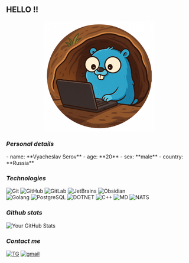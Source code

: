 ## HELLO !!

<div style="display: flex; justify-content: center;">
  <img src="assets/gopher.png" width="300" align="right" style="max-width: 100%; height: auto;">
</div>

<h3 style="display: flex;"><i>Personal details</i></h3>
- name: **Vyacheslav Serov**
- age: **20**
- sex: **male**
- country: **Russia**

### *Technologies*
![Git](https://img.shields.io/badge/-Git-black?style=flat&logo=git)
![GitHub](https://img.shields.io/badge/-GitHub-181717?style=flat&logo=github)
![GitLab](https://img.shields.io/badge/-GitLab-FC6D26?style=flat&logo=gitlab&logoColor=white)
![JetBrains](https://img.shields.io/badge/-JetBrains-000000?style=flat&logo=jetbrains&logoColor=white)
![Obsidian](https://img.shields.io/badge/-Obsidian-7C3AED?style=flat&logo=obsidian&logoColor=white)
<br>
![Golang](https://img.shields.io/badge/golang-00ADD8?&style=flat&logo=go&logoColor=white)
![PostgreSQL](https://img.shields.io/badge/-PostgreSQL-2689c8?style=flat&logo=postgresql&logoColor=white)
![DOTNET](https://img.shields.io/badge/-.NET-512BD4?style=flat&logo=dotnet&logoColor=white)
![C++](https://img.shields.io/badge/-C++-00599C?style=flat&logo=cplusplus&logoColor=white)
![MD](https://img.shields.io/badge/-Markdown-000000?style=flat&logo=markdown&logoColor=white)
![NATS](https://img.shields.io/badge/-NATS.io-27AAE1?style=flat&logo=natsdotio&logoColor=white)


### *Github stats*
![Your GitHub Stats](https://github-readme-stats.vercel.app/api?username=Slavyanchiks&show_icons=true&hide_title=true&count_private=true&theme=transparent)

### *Contact me*
<a href="https://t.me/slavyanchiks">![TG](https://img.shields.io/badge/-slavyanchiks-26A5E4?style=flat&logo=telegram&logoColor=white)</a>
<a href="mailto:seroff.s97@gmail.com">![gmail](https://img.shields.io/badge/-seroff.s97-EA4335?style=flat&logo=gmail&logoColor=white)</a>
